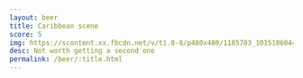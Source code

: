 ```yaml
---
layout: beer
title: Caribbean scene
score: 5
img: https://scontent.xx.fbcdn.net/v/t1.0-0/p480x480/1185783_10151860443868745_1132451963_n.jpg?oh=723db60e554fe1f0a4d13dc1794d0a4a&oe=58D07681
desc: Not worth getting a second one
permalink: /beer/:title.html
---
```

